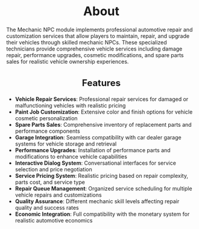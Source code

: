 <h1 style="text-align:center; font-size:2rem; font-weight:bold;">About</h1>

The Mechanic NPC module implements professional automotive repair and customization services that allow players to maintain, repair, and upgrade their vehicles through skilled mechanic NPCs. These specialized technicians provide comprehensive vehicle services including damage repair, performance upgrades, cosmetic modifications, and spare parts sales for realistic vehicle ownership experiences.

<h2 style="text-align:center; font-size:1.5rem; font-weight:bold;">Features</h2>

- **Vehicle Repair Services**: Professional repair services for damaged or malfunctioning vehicles with realistic pricing
- **Paint Job Customization**: Extensive color and finish options for vehicle cosmetic personalization
- **Spare Parts Sales**: Comprehensive inventory of replacement parts and performance components
- **Garage Integration**: Seamless compatibility with car dealer garage systems for vehicle storage and retrieval
- **Performance Upgrades**: Installation of performance parts and modifications to enhance vehicle capabilities
- **Interactive Dialog System**: Conversational interfaces for service selection and price negotiation
- **Service Pricing System**: Realistic pricing based on repair complexity, parts cost, and service type
- **Repair Queue Management**: Organized service scheduling for multiple vehicle repairs and customizations
- **Quality Assurance**: Different mechanic skill levels affecting repair quality and success rates
- **Economic Integration**: Full compatibility with the monetary system for realistic automotive economics
